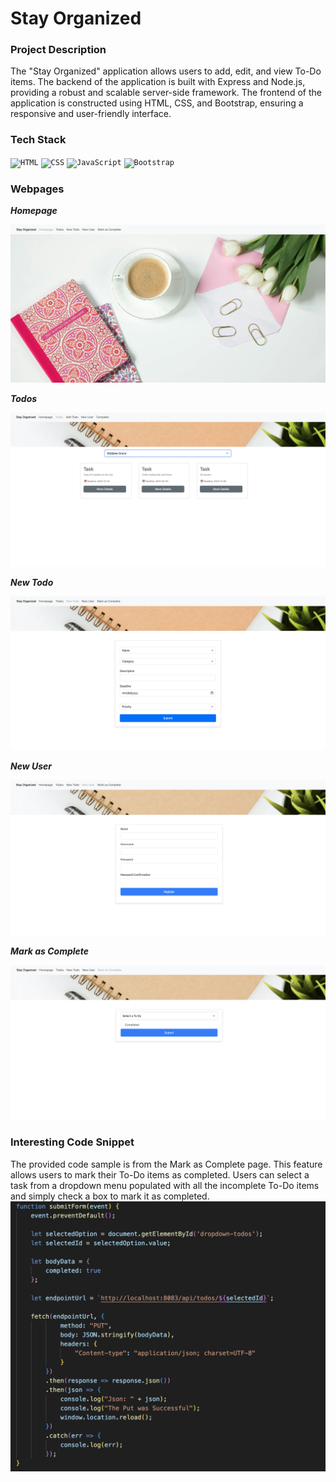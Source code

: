 # Stay Organized

### Project Description
The "Stay Organized" application allows users to add, edit, and view To-Do items. The backend of the application is built with Express and Node.js, providing a robust and scalable server-side framework. The frontend of the application is constructed using HTML, CSS, and Bootstrap, ensuring a responsive and user-friendly interface.

### Tech Stack
<div align="left">
    <code><img width="50" src="https://user-images.githubusercontent.com/25181517/192158954-f88b5814-d510-4564-b285-dff7d6400dad.png" alt="HTML" title="HTML"/></code>
    <code><img width="50" src="https://user-images.githubusercontent.com/25181517/183898674-75a4a1b1-f960-4ea9-abcb-637170a00a75.png" alt="CSS" title="CSS"/></code>
    <code><img width="50" src="https://user-images.githubusercontent.com/25181517/117447155-6a868a00-af3d-11eb-9cfe-245df15c9f3f.png" alt="JavaScript" title="JavaScript"/></code>
    <code><img width="50" src="https://user-images.githubusercontent.com/25181517/183898054-b3d693d4-dafb-4808-a509-bab54cf5de34.png" alt="Bootstrap" title="Bootstrap"/></code>
</div>

### Webpages
***Homepage***

![Homepage Screenshot.](/images/homepage-screenshot.jpg "This is a screenshot of the homepage.")

***Todos***

![Todos Screenshot.](/images/todos-screenshot.jpg "This is a screenshot of the Todos page.")

***New Todo***

![New Todo Screenshot.](/images/newtodo-screenshot.jpg "This is a screenshot of the New ToDo page.")

***New User***

![New User Screenshot.](/images/newuser-screenshot.jpg "This is a screenshot of the New User page.")

***Mark as Complete***

![Mark as Complete Screenshot.](/images/markascomplete-screenshot.jpg "This is a screenshot of the Mark as Complete page.")

### Interesting Code Snippet
The provided code sample is from the Mark as Complete page. This feature allows users to mark their To-Do items as completed. Users can select a task from a dropdown menu populated with all the incomplete To-Do items and simply check a box to mark it as completed.
![Code Sample.](/images/code-sample.jpg "This is a sample of my code.")

